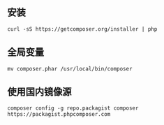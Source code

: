 ## 安装
```shell
curl -sS https://getcomposer.org/installer | php
```

## 全局变量
```shell
mv composer.phar /usr/local/bin/composer
```

## 使用国内镜像源
```shell
composer config -g repo.packagist composer https://packagist.phpcomposer.com
```
